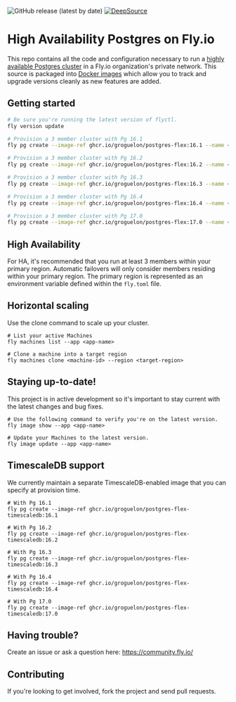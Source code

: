 ![GitHub release (latest by date)](https://img.shields.io/github/v/release/GRoguelon/postgres-flex)
[![DeepSource](https://deepsource.io/gh/GRoguelon/postgres-flex.svg/?label=active+issues&token=VOdkBvMAf90cLzNVB3k0WpJC)](https://deepsource.io/gh/GRoguelon/postgres-flex/?ref=repository-badge)

# High Availability Postgres on Fly.io
This repo contains all the code and configuration necessary to run a [highly available Postgres cluster](https://fly.io/docs/postgres/) in a Fly.io organization's private network. This source is packaged into [Docker images](https://github.com/GRoguelon?ecosystem=container&tab=packages&visibility=public&tab=packages&ecosystem=container&visibility=public&q=postgres-flex) which allow you to track and upgrade versions cleanly as new features are added.


## Getting started
```bash
# Be sure you're running the latest version of flyctl.
fly version update

# Provision a 3 member cluster with Pg 16.1
fly pg create --image-ref ghcr.io/groguelon/postgres-flex:16.1 --name <app-name> --initial-cluster-size 3 --region ord --flex

# Provision a 3 member cluster with Pg 16.2
fly pg create --image-ref ghcr.io/groguelon/postgres-flex:16.2 --name <app-name> --initial-cluster-size 3 --region ord --flex

# Provision a 3 member cluster with Pg 16.3
fly pg create --image-ref ghcr.io/groguelon/postgres-flex:16.3 --name <app-name> --initial-cluster-size 3 --region ord --flex

# Provision a 3 member cluster with Pg 16.4
fly pg create --image-ref ghcr.io/groguelon/postgres-flex:16.4 --name <app-name> --initial-cluster-size 3 --region ord --flex

# Provision a 3 member cluster with Pg 17.0
fly pg create --image-ref ghcr.io/groguelon/postgres-flex:17.0 --name <app-name> --initial-cluster-size 3 --region ord --flex
```

## High Availability
For HA, it's recommended that you run at least 3 members within your primary region. Automatic failovers will only consider members residing within your primary region. The primary region is represented as an environment variable defined within the `fly.toml` file.

## Horizontal scaling
Use the clone command to scale up your cluster.
```
# List your active Machines
fly machines list --app <app-name>

# Clone a machine into a target region
fly machines clone <machine-id> --region <target-region>
```

## Staying up-to-date!
This project is in active development so it's important to stay current with the latest changes and bug fixes.

```
# Use the following command to verify you're on the latest version.
fly image show --app <app-name>

# Update your Machines to the latest version.
fly image update --app <app-name>

```

## TimescaleDB support
We currently maintain a separate TimescaleDB-enabled image that you can specify at provision time.

```
# With Pg 16.1
fly pg create --image-ref ghcr.io/groguelon/postgres-flex-timescaledb:16.1

# With Pg 16.2
fly pg create --image-ref ghcr.io/groguelon/postgres-flex-timescaledb:16.2

# With Pg 16.3
fly pg create --image-ref ghcr.io/groguelon/postgres-flex-timescaledb:16.3

# With Pg 16.4
fly pg create --image-ref ghcr.io/groguelon/postgres-flex-timescaledb:16.4

# With Pg 17.0
fly pg create --image-ref ghcr.io/groguelon/postgres-flex-timescaledb:17.0
```

## Having trouble?
Create an issue or ask a question here: https://community.fly.io/

## Contributing
If you're looking to get involved, fork the project and send pull requests.
